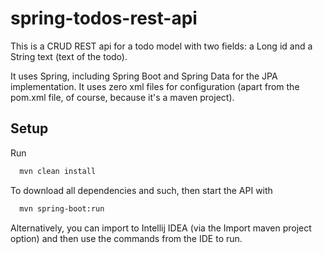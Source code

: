 # spring-todos-rest-api

This is a CRUD REST api for a todo model with two fields: a Long id and a String text (text of the todo).

It uses Spring, including Spring Boot and Spring Data for the JPA implementation. It uses zero xml files for configuration (apart from the pom.xml file, of course, because it's a maven project).

## Setup

Run

```bash
  mvn clean install
```

To download all dependencies and such, then start the API with

```bash
  mvn spring-boot:run
```

Alternatively, you can import to Intellij IDEA (via the Import maven project option) and then use the commands from the IDE to run.